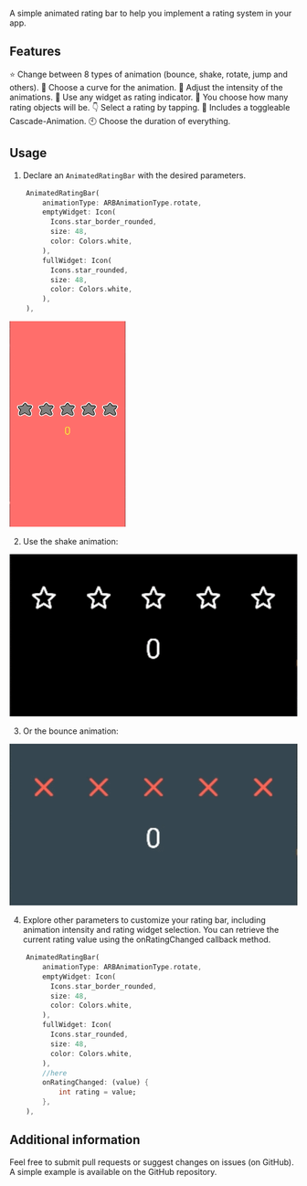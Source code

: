 <!--
This README describes the package. If you publish this package to pub.dev,
this README's contents appear on the landing page for your package.

For information about how to write a good package README, see the guide for
[writing package pages](https://dart.dev/guides/libraries/writing-package-pages).

For general information about developing packages, see the Dart guide for
[creating packages](https://dart.dev/guides/libraries/create-library-packages)
and the Flutter guide for
[developing packages and plugins](https://flutter.dev/developing-packages).
-->

A simple animated rating bar to help you implement a rating system in your app.

## Features

:star: Change between 8 types of animation (bounce, shake, rotate, jump and others).
:dizzy: Choose a curve for the animation.
:muscle: Adjust the intensity of the animations.
:full_moon_with_face: Use any widget as rating indicator.
:1234: You choose how many rating objects will be.
:point_down: Select a rating by tapping.
:rainbow: Includes a toggleable Cascade-Animation.
:clock10: Choose the duration of everything.

## Usage

1. Declare an `AnimatedRatingBar` with the desired parameters.

```dart
    AnimatedRatingBar(
        animationType: ARBAnimationType.rotate,
        emptyWidget: Icon(
          Icons.star_border_rounded,
          size: 48,
          color: Colors.white,
        ),
        fullWidget: Icon(
          Icons.star_rounded,
          size: 48,
          color: Colors.white,
        ),
    ),
```
![DEMO1](example/assets/rotate.gif) 


2. Use the shake animation:

![DEMO2](example/assets/shake.gif) 

3. Or the bounce animation:

![DEMO3](example/assets/bounce.gif)

4. Explore other parameters to customize your rating bar, including animation intensity and rating widget selection. You can retrieve the current rating value using the onRatingChanged callback method.

```dart
    AnimatedRatingBar(
        animationType: ARBAnimationType.rotate,
        emptyWidget: Icon(
          Icons.star_border_rounded,
          size: 48,
          color: Colors.white,
        ),
        fullWidget: Icon(
          Icons.star_rounded,
          size: 48,
          color: Colors.white,
        ),
        //here
        onRatingChanged: (value) {
            int rating = value;
        },
    ),
```


## Additional information

Feel free to submit pull requests or suggest changes on issues (on GitHub). A simple example is available on the GitHub repository.
